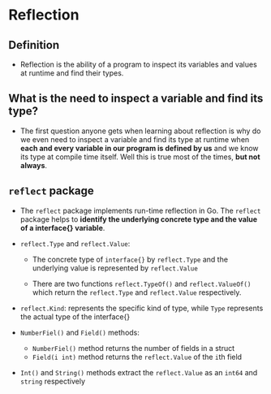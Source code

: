 # Reflection

## Definition

- Reflection is the ability of a program to inspect its variables and values at runtime and find their types.

## What is the need to inspect a variable and find its type?

- The first question anyone gets when learning about reflection is why do we even need to inspect a variable and find its type at runtime when __each and every variable in our program is defined by us__ and we know its type at compile time itself. Well this is true most of the times, __but not always__.

## ```reflect``` package

- The ```reflect``` package implements run-time reflection in Go. The ```reflect``` package helps to __identify the underlying concrete type and the value of a interface{} variable__. 


- ```reflect.Type``` and ```reflect.Value```:

    - The concrete type of ```interface{}``` by ```reflect.Type``` and the underlying value is represented by ```reflect.Value```
    
    - There are two functions ```reflect.TypeOf()``` and ```reflect.ValueOf()``` which return the ```reflect.Type``` and ```reflect.Value``` respectively.

- ```reflect.Kind```: represents the specific kind of type, while ```Type``` represents the actual type of the interface{}
    
- ```NumberFiel()``` and ```Field()``` methods:
    - ```NumberFiel()``` method returns the number of fields in a struct
    - ```Field(i int)``` method returns the ```reflect.Value``` of the ```i```th field 

- ```Int()``` and ```String()``` methods extract the ```reflect.Value``` as an ```int64``` and ```string``` respectively
    